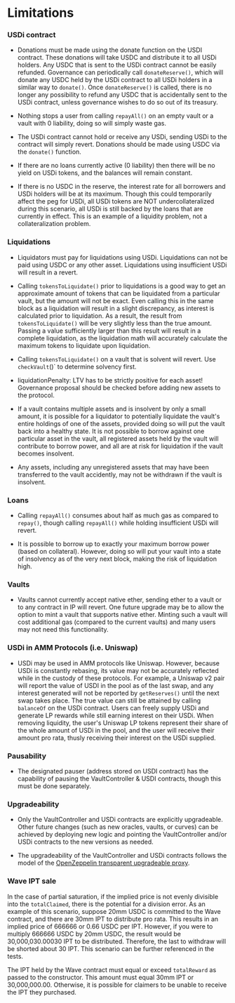 # Limitations
 
### USDi contract
* Donations must be made using the donate function on the USDI contract. These donations will take USDC and distribute it to all USDi holders. Any USDC that is sent to the USDi contract cannot be easily refunded. Governance can periodically call `donateReserve()`, which will donate any USDC held by the USDi contract to all USDi holders in a similar way to `donate()`. Once `donateReserve()` is called, there is no longer any possibility to refund any USDC that is accidentally sent to the USDi contract, unless governance wishes to do so out of its treasury. 
 
* Nothing stops a user from calling `repayAll()` on an empty vault or a vault with 0 liability, doing so will simply waste gas.
 
* The USDi contract cannot hold or receive any USDi, sending USDi to the contract will simply revert. Donations should be made using USDC via the `donate()` function. 
 
* If there are no loans currently active (0 liability) then there will be no yield on USDi tokens, and the balances will remain constant. 
 
* If there is no USDC in the reserve, the interest rate for all borrowers and USDi holders will be at its maximum. Though this could temporarily affect the peg for USDi, all USDi tokens are NOT undercollateralized during this scenario, all USDi is still backed by the loans that are currently in effect. This is an example of a liquidity problem, not a collateralization problem. 
 
### Liquidations
* Liquidators must pay for liquidations using USDi. Liquidations can not be paid using USDC or any other asset. Liquidations using insufficient USDi will result in a revert. 
 
* Calling `tokensToLiquidate()` prior to liquidations is a good way to get an approximate amount of tokens that can be liquidated from a particular vault, but the amount will not be exact. Even calling this in the same block as a liquidation will result in a slight discrepancy, as interest is calculated prior to liquidation. As a result, the result from `tokensToLiquidate()` will be very slightly less than the true amount. Passing a value sufficiently larger than this result will result in a complete liquidation, as the liquidation math will accurately calculate the maximum tokens to liquidate upon liquidation.  
 
* Calling `tokensToLiquidate()` on a vault that is solvent will revert. Use `checkVault`()` to determine solvency first. 

* liquidationPenalty: LTV has to be strictly positive for each asset! Governance proposal should be checked before adding new assets to the protocol.
 
* If a vault contains multiple assets and is insolvent by only a small amount, it is possible for a liquidator to potentially liquidate the vault's entire holdings of one of the assets, provided doing so will put the vault back into a healthy state. It is not possible to borrow against one particular asset in the vault, all registered assets held by the vault will contribute to borrow power, and all are at risk for liquidation if the vault becomes insolvent. 
 
* Any assets, including any unregistered assets that may have been transferred to the vault accidently, may not be withdrawn if the vault is insolvent.
 
### Loans
* Calling `repayAll()` consumes about half as much gas as compared to `repay()`, though calling `repayAll()` while holding insufficient USDi will revert.
 
* It is possible to borrow up to exactly your maximum borrow power (based on collateral). However, doing so will put your vault into a state of insolvency as of the very next block, making the risk of liquidation high. 
 
### Vaults
* Vaults cannot currently accept native ether, sending ether to a vault or to any contract in IP will revert. One future upgrade may be to allow the option to mint a vault that supports native ether. Minting such a vault will cost additional gas (compared to the current vaults) and many users may not need this functionality. 
 
### USDi in AMM Protocols (i.e. Uniswap)
 
* USDi may be used in AMM protocols like Uniswap. However, because USDi is constantly rebasing, its value may not be accurately reflected while in the custody of these protocols. For example, a Uniswap v2 pair will report the value of USDI in the pool as of the last swap, and any interest generated will not be reported by `getReserves()` until the next swap takes place. The true value can still be attained by calling `balanceOf` on the USDi contract. Users can freely supply USDi and generate LP rewards while still earning interest on their USDi. When removing liquidity, the user's Uniswap LP tokens represent their share of the whole amount of USDi in the pool, and the user will receive their amount pro rata, thusly receiving their interest on the USDi supplied. 
 
### Pausability
* The designated pauser (address stored on USDI contract) has the capability of pausing the VaultController & USDI contracts, though this must be done separately. 
 
### Upgradeability
* Only the VaultController and USDi contracts are explicitly upgradeable. Other future changes (such as new oracles, vaults, or curves) can be achieved by deploying new logic and pointing the VaultController and/or USDi contracts to the new versions as needed. 
 
* The upgradeability of the VaultController and USDi contracts follows the model of the [OpenZeppelin transparent upgradeable proxy](https://docs.openzeppelin.com/upgrades-plugins/1.x/proxies). 
 
### Wave IPT sale
In the case of partial saturation, if the implied price is not evenly divisible into the `totalClaimed`, there is the potential for a division error. 
As an example of this scenario, suppose 20mm USDC is committed to the Wave contract, and there are 30mm IPT to distribute pro rata. This results in an implied price of 666666 or 0.66 USDC per IPT. However, if you were to multiply 666666 USDC by 20mm USDC, the result would be 30,000,030.00030 IPT to be distributed. Therefore, the last to withdraw will be shorted about 30 IPT. This scenario can be further referenced in the tests. 
 
The IPT held by the Wave contract must equal or exceed `totalReward` as passed to the constructor. This amount must equal 30mm IPT or 30,000,000.00. Otherwise, it is possible for claimers to be unable to receive the IPT they purchased. 
 
 

